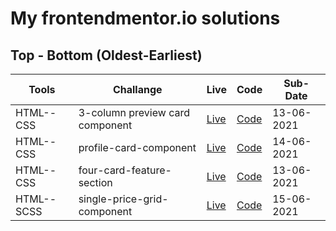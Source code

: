 # My frontendmentor.io solutions

## Top - Bottom (Oldest-Earliest)

|  Tools  | Challange | Live |  Code | Sub-Date | 
| --- | -- |  -- | --  |  -- |
| HTML--CSS      |  3-column preview card component | [Live](https://laughing-lamport-44fe2f.netlify.app/) | [Code](https://github.com/imlohit/Frontendmentor_challenges/tree/main/3-column-preview-card-component-main) | 13-06-2021 
| HTML--CSS      |  profile-card-component | [Live](https://nervous-kalam-122647.netlify.app/) | [Code](https://github.com/imlohit/Frontendmentor_challenges/tree/main/profile-card-component) | 14-06-2021
| HTML--CSS      |  four-card-feature-section | [Live](https://gracious-kalam-87bbe1.netlify.app/) | [Code](https://github.com/imlohit/Frontendmentor_challenges/tree/main/Four-card-feature-section) | 13-06-2021
| HTML--SCSS      |  single-price-grid-component | [Live](https://epic-curie-9a80e2.netlify.app/) | [Code](https://github.com/imlohit/Frontendmentor_challenges/tree/main/single-price-grid-component) | 15-06-2021


